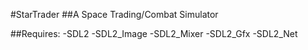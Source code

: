 #StarTrader
##A Space Trading/Combat Simulator

##Requires:
-SDL2
-SDL2_Image
-SDL2_Mixer
-SDL2_Gfx
-SDL2_Net
